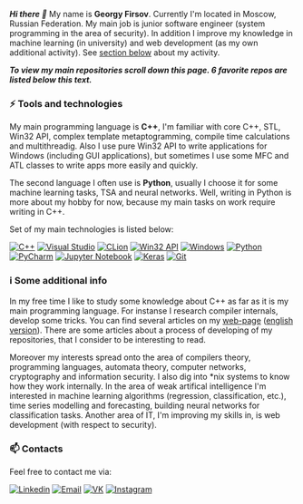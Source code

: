 ***Hi there 👋*** My name is **Georgy Firsov**. Currently I'm located in Moscow, Russian Federation. My main job is junior software engineer (system programming in the area of security). In addition I improve my knowledge in machine learning (in university) and web development (as my own additional activity). See [section below](#information_source-some-additional-info) about my activity.

***To view my main repositories scroll down this page. 6 favorite repos are listed below this text.***

### :zap: Tools and technologies
My main programming language is **C++**, I'm familiar with core C++, STL, Win32 API, complex template metaptogramming, compile time calculations and multithreadig. Also I use pure Win32 API to write applications for Windows (including GUI applications), but sometimes I use some MFC and ATL classes to write apps more easily and quickly. 

The second language I often use is **Python**, usually I choose it for some machine learning tasks, TSA and neural networks. Well, writing in Python is more about my hobby for now, because my main tasks on work require writing in C++.

Set of my main technologies is listed below:

[![C++](https://img.shields.io/badge/-C%2B%2b-00599C?logo=C%2B%2b&logoColor=white)]()
[![Visual Studio](https://img.shields.io/badge/-Visual%20Studio-5C2D91?logo=Visual%20Studio&logoColor=white)]()
[![CLion](https://img.shields.io/badge/-CLion-000000?logo=jetbrains&logoColor=white)]()
[![Win32 API](https://img.shields.io/badge/-Win32%20API-666666?logo=Microsoft&logoColor=white)]()
[![Windows](https://img.shields.io/badge/-Windows-0078D6?logo=Windows&logoColor=white)]()
[![Python](https://img.shields.io/badge/-Python-3776AB?logo=python&logoColor=white)]()
[![PyCharm](https://img.shields.io/badge/-PyCharm-000000?logo=jetbrains&logoColor=white)]()
[![Jupyter Notebook](https://img.shields.io/badge/-Jupyter%20Notebook-F37626?logo=jupyter&logoColor=white)]()
[![Keras](https://img.shields.io/badge/-Keras-D00000?logo=Keras&logoColor=white)]()
[![Git](https://img.shields.io/badge/-Git-F05032?logo=Git&logoColor=white)]()

### :information_source: Some additional info
In my free time I like to study some knowledge about C++ as far as it is my main programming language. For instanse I research compiler internals, develop some tricks. You can find several articles on my [web-page](https://georgyfirsov.github.io/) ([english version](https://georgyfirsov.github.io/en/)). There are some articles about a process of developing of my repositories, that I consider to be interesting to read.

Moreover my interests spread onto the area of compilers theory, programming languages, automata theory, computer networks, cryptography and information security. I also dig into \*nix systems to know how they work internally. In the area of weak artifical intelligence I'm interested in machine learning algorithms (regression, classification, etc.), time series modelling and forecasting, building neural networks for classification tasks. Another area of IT, I'm improving my skills in, is web development (with respect to security). 

### :mailbox:	Contacts
Feel free to contact me via:

[![Linkedin](https://img.shields.io/badge/-LinkedIn-blue?logo=Linkedin&logoColor=white&link=https://www.linkedin.com/in/georgy-firsov/)](https://www.linkedin.com/in/georgy-firsov/)
[![Email](https://img.shields.io/badge/-Email-de4343?logo=Gmail&logoColor=white&link=mailto:gfirsov007@gmail.com)](mailto:gfirsov007@gmail.com)
[![VK](https://img.shields.io/badge/-VK-4680C2?logo=vk&logoColor=white&link=https://vk.com/g__firsov)](https://vk.com/g__firsov)
[![Instagram](https://img.shields.io/badge/-Instagram-000?logo=Instagram&logoColor=white&link=https://www.instagram.com/g__firsov/)](https://www.instagram.com/g__firsov/)
